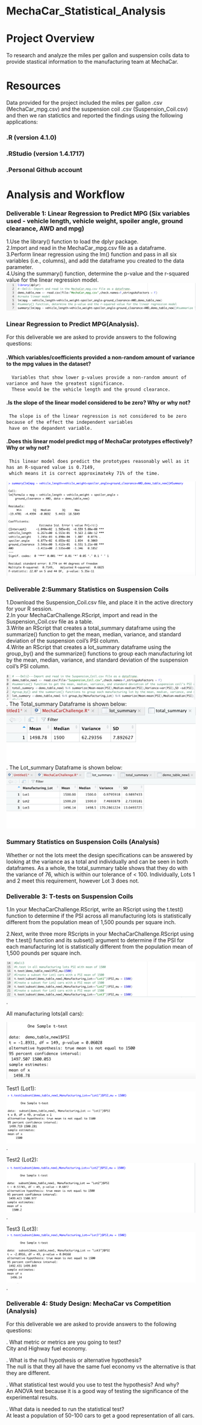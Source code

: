 # MechaCar_Statistical_Analysis
# Project Overview
To research and analyze the miles per gallon and suspension coils data to provide stastical information to the manufacturing team at MechaCar.
# Resources
Data provided for the project included the miles per gallon .csv (MechaCar_mpg.csv) and the suspension coil .csv (Suspension_Coil.csv) and then we ran statictics and reported the findings using the following applications:

### .R (version 4.1.0)
### .RStudio (version 1.4.1717)
### .Personal Github account

# Analysis and Workflow
### Deliverable 1: Linear Regression to Predict MPG (Six variables used - vehicle length, vehicle weight, spoiler angle, ground clearance, AWD and mpg)
  1.Use the library() function to load the dplyr package.  
  2.Import and read in the MechaCar_mpg.csv file as a dataframe.  
  3.Perform linear regression using the lm() function and pass in all six variables (i.e., columns), and add the dataframe you created to the data parameter.  
  4.Using the summary() function, determine the p-value and the r-squared value for the linear regression model.  
  ![](Deli1_image1.png?raw=true)
### Linear Regression to Predict MPG(Analysis). 
For this deliverable we are asked to provide answers to the following questions:

#### .Which variables/coefficients provided a non-random amount of variance to the mpg values in the dataset?   
      Variables that show lower p-values provide a non-random amount of variance and have the greatest significance. 
      These would be the vehicle length and the ground clearance.  
#### .Is the slope of the linear model considered to be zero? Why or why not?   
     The slope is of the linear regression is not considered to be zero because of the effect the independent variables
     have on the depandent variable.  
#### .Does this linear model predict mpg of MechaCar prototypes effectively? Why or why not?   
     This linear model does predict the prototypes reasonably well as it has an R-squared value is 0.7149,
     which means it is correct approximateky 71% of the time.   
   ![](Deli1_image.png?raw=true)
### Deliverable 2:Summary Statistics on Suspension Coils
1.Download the Suspension_Coil.csv file, and place it in the active directory for your R session.  
2.In your MechaCarChallenge.RScript, import and read in the Suspension_Coil.csv file as a table.  
3.Write an RScript that creates a total_summary dataframe using the summarize() function to get the mean, median, variance, and standard deviation of the suspension coil’s PSI column.  
4.Write an RScript that creates a lot_summary dataframe using the group_by() and the summarize() functions to group each manufacturing lot by the mean, median, variance, and standard deviation of the suspension coil’s PSI column.  

![](Deli2_image1.png?raw=true). 
The Total_summary Dataframe is shown below:   
![](total_summary.png?raw=true). 
The Lot_summary Dataframe is  shown below:  
![](lot_summary.png?raw=true)

### Summary Statistics on Suspension Coils (Analysis)
Whether or not the lots meet the design specifications can be answered by looking at the variance as a total and individually and can be seen in both dataframes. As a whole, the total_summary table shows that they do with the variance of 76, which is within our tolerance of < 100. Individually, Lots 1 and 2 meet this requirement, however Lot 3 does not.

### Deliverable 3: T-tests on Suspension Coils
1.In your MechaCarChallenge.RScript, write an RScript using the t.test() function to determine if the PSI across all manufacturing lots is statistically different   from the population mean of 1,500 pounds per square inch.   

2.Next, write three more RScripts in your MechaCarChallenge.RScript using the t.test() function and its subset() argument to determine if the PSI for each     manufacturing lot is statistically different from the population mean of 1,500 pounds per square inch.  

![](Deli3_image1.png?raw=true).  

All manufacturing lots(all cars):

![](Deli3_image2.png?raw=true)  

Test1 (Lot1):
![](Deli3_image3.png?raw=true). 

Test2 (Lot2):
![](Deli3_image4.png?raw=true).

Test3 (Lot3):
![](Deli3_image5.png?raw=true). 

### Deliverable 4: Study Design: MechaCar vs Competition (Analysis)
For this deliverable we are asked to provide answers to the following questions:  

. What metric or metrics are you going to test?   
      City and Highway fuel economy.  

. What is the null hypothesis or alternative hypothesis?   
      The null is that they all have the same fuel economy vs the alternative is that they are different.  

. What statistical test would you use to test the hypothesis? And why?  
       An ANOVA test because it is a good way of testing the significance of the experimental results.  

. What data is needed to run the statistical test?   
       At least a population of 50-100 cars to get a good representation of all cars.







  
